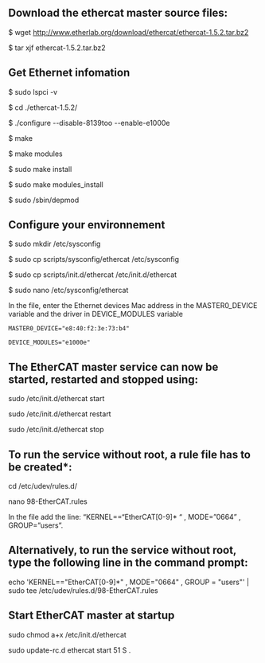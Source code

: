 ## Download the ethercat master source files:

$ wget http://www.etherlab.org/download/ethercat/ethercat-1.5.2.tar.bz2

$ tar xjf ethercat-1.5.2.tar.bz2

## Get Ethernet infomation

$ sudo lspci -v 

$ cd ./ethercat-1.5.2/

$ ./configure --disable-8139too --enable-e1000e

$ make

$ make modules

$ sudo make install

$ sudo make modules_install

$ sudo /sbin/depmod

## Configure your environnement

$ sudo mkdir /etc/sysconfig

$ sudo cp scripts/sysconfig/ethercat /etc/sysconfig

$ sudo cp scripts/init.d/ethercat /etc/init.d/ethercat

$ sudo nano /etc/sysconfig/ethercat

In the file, enter the Ethernet devices Mac address in the MASTER0_DEVICE variable and the driver in DEVICE_MODULES variable

	MASTER0_DEVICE="e8:40:f2:3e:73:b4"

	DEVICE_MODULES="e1000e"

## The EtherCAT master service can now be started, restarted and stopped using: 

sudo /etc/init.d/ethercat start

sudo /etc/init.d/ethercat restart

sudo /etc/init.d/ethercat stop


## To run the service without root, a rule file has to be created*: 

cd /etc/udev/rules.d/

nano 98-EtherCAT.rules

In the file add the line: “KERNEL==“EtherCAT[0-9]* “ , MODE=”0664” , GROUP=”users”. 

## Alternatively, to run the service without root, type the following line in the command prompt:

echo 'KERNEL=="EtherCAT[0-9]*" , MODE="0664" , GROUP = "users"' | sudo tee /etc/udev/rules.d/98-EtherCAT.rules

## Start EtherCAT master at startup

sudo chmod a+x /etc/init.d/ethercat

sudo update-rc.d ethercat start 51 S .


